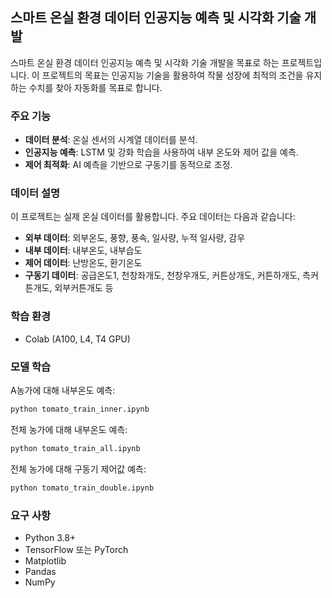 ## 스마트 온실 환경 데이터 인공지능 예측 및 시각화 기술 개발

스마트 온실 환경 데이터 인공지능 예측 및 시각화 기술 개발을 목표로 하는 프로젝트입니다. 
이 프로젝트의 목표는 인공지능 기술을 활용하여 작물 성장에 최적의 조건을 유지하는 수치를 찾아 자동화를 목표로 합니다.

### 주요 기능
- **데이터 분석**: 온실 센서의 시계열 데이터를 분석.
- **인공지능 예측**: LSTM 및 강화 학습을 사용하여 내부 온도와 제어 값을 예측.
- **제어 최적화**: AI 예측을 기반으로 구동기를 동적으로 조정.

### 데이터 설명
이 프로젝트는 실제 온실 데이터를 활용합니다. 주요 데이터는 다음과 같습니다:
- **외부 데이터**: 외부온도, 풍향, 풍속, 일사량, 누적 일사량, 감우
- **내부 데이터**: 내부온도, 내부습도
- **제어 데이터**: 난방온도, 환기온도
- **구동기 데이터**: 공급온도1, 천창좌개도, 천창우개도, 커튼상개도, 커튼하개도, 측커튼개도, 외부커튼개도 등

### 학습 환경

- Colab (A100, L4, T4 GPU)

### 모델 학습
A농가에 대해 내부온도 예측:
```bash
python tomato_train_inner.ipynb
```

전체 농가에 대해 내부온도 예측:
```bash
python tomato_train_all.ipynb
```

전체 농가에 대해 구동기 제어값 예측:
```bash
python tomato_train_double.ipynb
```

### 요구 사항
- Python 3.8+
- TensorFlow 또는 PyTorch
- Matplotlib
- Pandas
- NumPy
